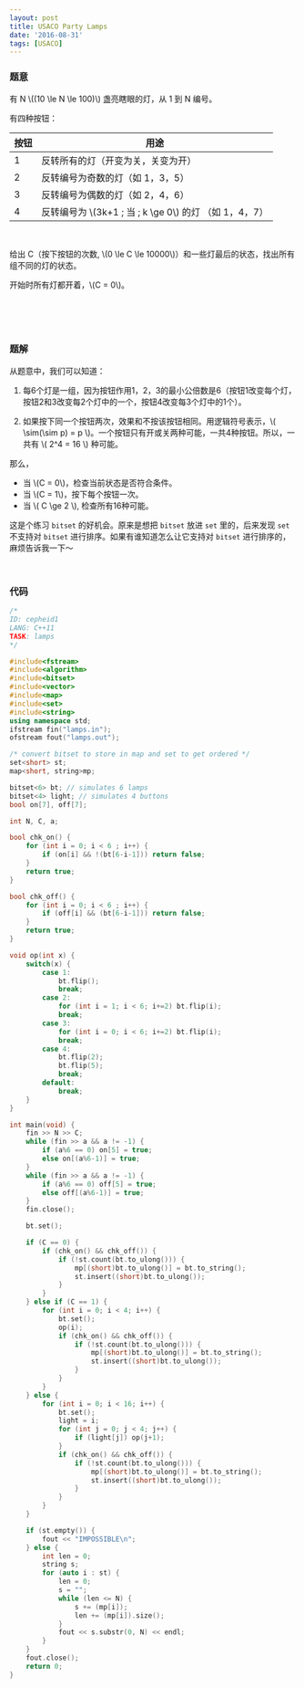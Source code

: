 ```yaml
---
layout: post
title: USACO Party Lamps
date: '2016-08-31'
tags: [USACO]
---
```


### 题意
有 N \\((10 \le N \le 100)\\) 盏亮瞎眼的灯，从 1 到 N 编号。

有四种按钮：

按钮 | 用途
--- | ---
1 | 反转所有的灯（开变为关，关变为开）
2 | 反转编号为奇数的灯（如 1，3，5）
3 | 反转编号为偶数的灯（如 2，4，6）
4 | 反转编号为 \\(3k+1 \; 当 \; k \ge 0\\) 的灯 （如 1，4，7）

<br>

给出 C（按下按钮的次数, \\(0 \le C \le 10000\\)）和一些灯最后的状态，找出所有组不同的灯的状态。

开始时所有灯都开着，\\(C = 0\\)。
<br>
<br>
<br>
<br>
<br>

### 题解
从题意中，我们可以知道：

1. 每6个灯是一组，因为按钮作用1，2，3的最小公倍数是6（按钮1改变每个灯，按钮2和3改变每2个灯中的一个，按钮4改变每3个灯中的1个）。

2. 如果按下同一个按钮两次，效果和不按该按钮相同。用逻辑符号表示，\\( \sim(\sim p) = p \\)。一个按钮只有开或关两种可能，一共4种按钮。所以，一共有 \\( 2^4 = 16 \\) 种可能。

那么，

- 当 \\(C = 0\\)，检查当前状态是否符合条件。
- 当 \\(C = 1\\)，按下每个按钮一次。
- 当 \\( C \ge 2 \\), 检查所有16种可能。

这是个练习 `bitset` 的好机会。原来是想把 `bitset` 放进 `set` 里的，后来发现 `set` 不支持对 `bitset` 进行排序。如果有谁知道怎么让它支持对 `bitset` 进行排序的，麻烦告诉我一下～

<br>

### 代码
```cpp
/*
ID: cepheid1
LANG: C++11
TASK: lamps
*/

#include<fstream>
#include<algorithm>
#include<bitset>
#include<vector>
#include<map>
#include<set>
#include<string>
using namespace std;
ifstream fin("lamps.in");
ofstream fout("lamps.out");

/* convert bitset to store in map and set to get ordered */
set<short> st;
map<short, string>mp;

bitset<6> bt; // simulates 6 lamps
bitset<4> light; // simulates 4 buttons
bool on[7], off[7];

int N, C, a;

bool chk_on() {
	for (int i = 0; i < 6 ; i++) {
		if (on[i] && !(bt[6-i-1])) return false;
	}
	return true;
}

bool chk_off() {
	for (int i = 0; i < 6 ; i++) {
		if (off[i] && (bt[6-i-1])) return false;
	}
	return true;
}

void op(int x) {
	switch(x) {
		case 1:
			bt.flip();
			break;
		case 2:
			for (int i = 1; i < 6; i+=2) bt.flip(i);
			break;
		case 3:
			for (int i = 0; i < 6; i+=2) bt.flip(i);
			break;
		case 4:
			bt.flip(2);
			bt.flip(5);
			break;
		default:
			break;
	}
}

int main(void) {
	fin >> N >> C;
	while (fin >> a && a != -1) {
	    if (a%6 == 0) on[5] = true;
        else on[(a%6-1)] = true;
	}
	while (fin >> a && a != -1) {
		if (a%6 == 0) off[5] = true;
        else off[(a%6-1)] = true;
	}
	fin.close();

	bt.set();

	if (C == 0) {
		if (chk_on() && chk_off()) {
			if (!st.count(bt.to_ulong())) {
				mp[(short)bt.to_ulong()] = bt.to_string();
				st.insert((short)bt.to_ulong());
			}
		}
	} else if (C == 1) {
		for (int i = 0; i < 4; i++) {
			bt.set();
			op(i);
			if (chk_on() && chk_off()) {
				if (!st.count(bt.to_ulong())) {
					mp[(short)bt.to_ulong()] = bt.to_string();
					st.insert((short)bt.to_ulong());
				}
			}
		}
	} else {
		for (int i = 0; i < 16; i++) {
			bt.set();
			light = i;
			for (int j = 0; j < 4; j++) {
				if (light[j]) op(j+1);
			}
			if (chk_on() && chk_off()) {
				if (!st.count(bt.to_ulong())) {
					mp[(short)bt.to_ulong()] = bt.to_string();
					st.insert((short)bt.to_ulong());
				}
			}
		}
	}

	if (st.empty()) {
		fout << "IMPOSSIBLE\n";
	} else {
		int len = 0;
		string s;
		for (auto i : st) {
			len = 0;
			s = "";
			while (len <= N) {
				s += (mp[i]);
				len += (mp[i]).size();
			}
			fout << s.substr(0, N) << endl;
		}
	}
	fout.close();
	return 0;
}
```
